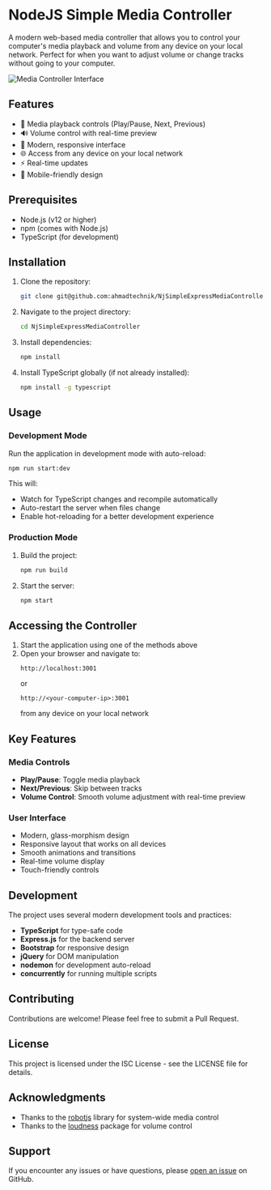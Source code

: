 # NodeJS Simple Media Controller

A modern web-based media controller that allows you to control your computer's media playback and volume from any device on your local network. Perfect for when you want to adjust volume or change tracks without going to your computer.

![Media Controller Interface](https://raw.githubusercontent.com/ahmadtechnik/NjSimpleExpressMediaController/main/docs/screenshot.png)

## Features

- 🎵 Media playback controls (Play/Pause, Next, Previous)
- 🔊 Volume control with real-time preview
- 🎨 Modern, responsive interface
- 🌐 Access from any device on your local network
- ⚡ Real-time updates
- 📱 Mobile-friendly design

## Prerequisites

- Node.js (v12 or higher)
- npm (comes with Node.js)
- TypeScript (for development)

## Installation

1. Clone the repository:
   ```bash
   git clone git@github.com:ahmadtechnik/NjSimpleExpressMediaController.git
   ```

2. Navigate to the project directory:
   ```bash
   cd NjSimpleExpressMediaController
   ```

3. Install dependencies:
   ```bash
   npm install
   ```

4. Install TypeScript globally (if not already installed):
   ```bash
   npm install -g typescript
   ```

## Usage

### Development Mode

Run the application in development mode with auto-reload:
```bash
npm run start:dev
```

This will:
- Watch for TypeScript changes and recompile automatically
- Auto-restart the server when files change
- Enable hot-reloading for a better development experience

### Production Mode

1. Build the project:
   ```bash
   npm run build
   ```

2. Start the server:
   ```bash
   npm start
   ```

## Accessing the Controller

1. Start the application using one of the methods above
2. Open your browser and navigate to:
   ```
   http://localhost:3001
   ```
   or
   ```
   http://<your-computer-ip>:3001
   ```
   from any device on your local network

## Key Features

### Media Controls
- **Play/Pause**: Toggle media playback
- **Next/Previous**: Skip between tracks
- **Volume Control**: Smooth volume adjustment with real-time preview

### User Interface
- Modern, glass-morphism design
- Responsive layout that works on all devices
- Smooth animations and transitions
- Real-time volume display
- Touch-friendly controls

## Development

The project uses several modern development tools and practices:

- **TypeScript** for type-safe code
- **Express.js** for the backend server
- **Bootstrap** for responsive design
- **jQuery** for DOM manipulation
- **nodemon** for development auto-reload
- **concurrently** for running multiple scripts

## Contributing

Contributions are welcome! Please feel free to submit a Pull Request.

## License

This project is licensed under the ISC License - see the LICENSE file for details.

## Acknowledgments

- Thanks to the [robotjs](https://github.com/octalmage/robotjs) library for system-wide media control
- Thanks to the [loudness](https://github.com/LinusU/node-loudness) package for volume control

## Support

If you encounter any issues or have questions, please [open an issue](https://github.com/ahmadtechnik/NjSimpleExpressMediaController/issues) on GitHub.
